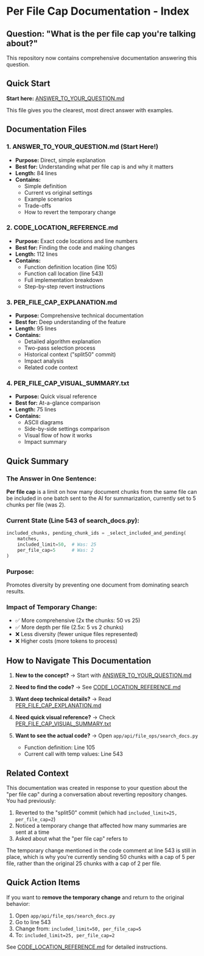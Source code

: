 # Per File Cap Documentation - Index

## Question: "What is the per file cap you're talking about?"

This repository now contains comprehensive documentation answering this question.

## Quick Start

**Start here:** [ANSWER_TO_YOUR_QUESTION.md](ANSWER_TO_YOUR_QUESTION.md)

This file gives you the clearest, most direct answer with examples.

## Documentation Files

### 1. ANSWER_TO_YOUR_QUESTION.md (Start Here!)
- **Purpose:** Direct, simple explanation
- **Best for:** Understanding what per file cap is and why it matters
- **Length:** 84 lines
- **Contains:**
  - Simple definition
  - Current vs original settings
  - Example scenarios
  - Trade-offs
  - How to revert the temporary change

### 2. CODE_LOCATION_REFERENCE.md
- **Purpose:** Exact code locations and line numbers
- **Best for:** Finding the code and making changes
- **Length:** 112 lines
- **Contains:**
  - Function definition location (line 105)
  - Function call location (line 543)
  - Full implementation breakdown
  - Step-by-step revert instructions

### 3. PER_FILE_CAP_EXPLANATION.md
- **Purpose:** Comprehensive technical documentation
- **Best for:** Deep understanding of the feature
- **Length:** 95 lines
- **Contains:**
  - Detailed algorithm explanation
  - Two-pass selection process
  - Historical context ("split50" commit)
  - Impact analysis
  - Related code context

### 4. PER_FILE_CAP_VISUAL_SUMMARY.txt
- **Purpose:** Quick visual reference
- **Best for:** At-a-glance comparison
- **Length:** 75 lines
- **Contains:**
  - ASCII diagrams
  - Side-by-side settings comparison
  - Visual flow of how it works
  - Impact summary

## Quick Summary

### The Answer in One Sentence:
**Per file cap** is a limit on how many document chunks from the same file can be included in one batch sent to the AI for summarization, currently set to 5 chunks per file (was 2).

### Current State (Line 543 of search_docs.py):
```python
included_chunks, pending_chunk_ids = _select_included_and_pending(
    matches, 
    included_limit=50,  # Was: 25
    per_file_cap=5      # Was: 2
)
```

### Purpose:
Promotes diversity by preventing one document from dominating search results.

### Impact of Temporary Change:
- ✅ More comprehensive (2x the chunks: 50 vs 25)
- ✅ More depth per file (2.5x: 5 vs 2 chunks)
- ❌ Less diversity (fewer unique files represented)
- ❌ Higher costs (more tokens to process)

## How to Navigate This Documentation

1. **New to the concept?** → Start with [ANSWER_TO_YOUR_QUESTION.md](ANSWER_TO_YOUR_QUESTION.md)

2. **Need to find the code?** → See [CODE_LOCATION_REFERENCE.md](CODE_LOCATION_REFERENCE.md)

3. **Want deep technical details?** → Read [PER_FILE_CAP_EXPLANATION.md](PER_FILE_CAP_EXPLANATION.md)

4. **Need quick visual reference?** → Check [PER_FILE_CAP_VISUAL_SUMMARY.txt](PER_FILE_CAP_VISUAL_SUMMARY.txt)

5. **Want to see the actual code?** → Open `app/api/file_ops/search_docs.py`
   - Function definition: Line 105
   - Current call with temp values: Line 543

## Related Context

This documentation was created in response to your question about the "per file cap" during a conversation about reverting repository changes. You had previously:

1. Reverted to the "split50" commit (which had `included_limit=25, per_file_cap=2`)
2. Noticed a temporary change that affected how many summaries are sent at a time
3. Asked about what the "per file cap" refers to

The temporary change mentioned in the code comment at line 543 is still in place, which is why you're currently sending 50 chunks with a cap of 5 per file, rather than the original 25 chunks with a cap of 2 per file.

## Quick Action Items

If you want to **remove the temporary change** and return to the original behavior:

1. Open `app/api/file_ops/search_docs.py`
2. Go to line 543
3. Change from: `included_limit=50, per_file_cap=5`
4. To: `included_limit=25, per_file_cap=2`

See [CODE_LOCATION_REFERENCE.md](CODE_LOCATION_REFERENCE.md) for detailed instructions.
